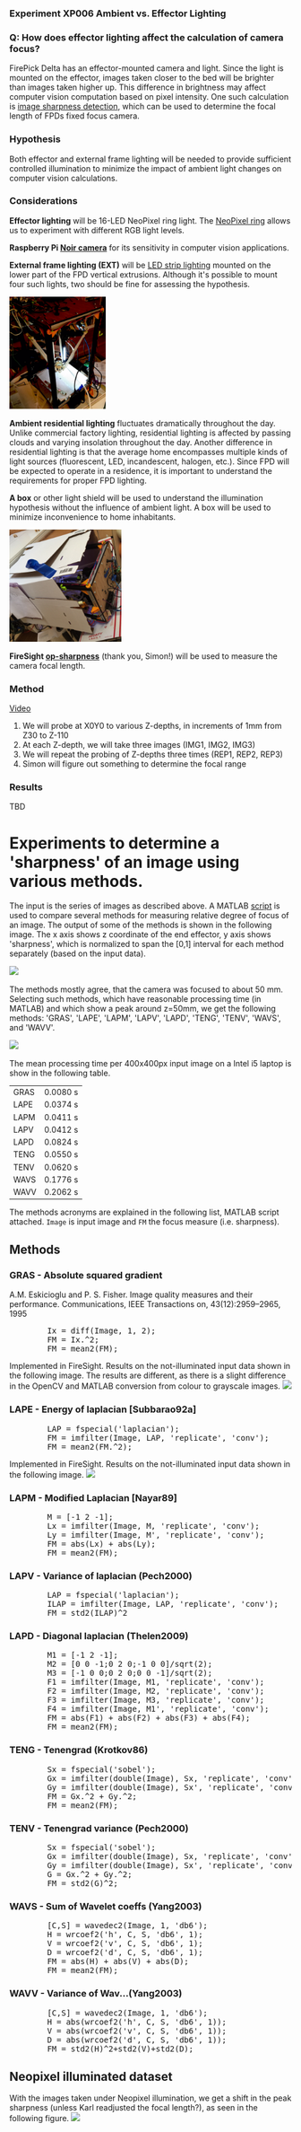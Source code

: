 ### Experiment XP006 Ambient vs. Effector Lighting

### Q: How does effector lighting affect the calculation of camera focus?

FirePick Delta has an effector-mounted camera and light. Since the light is
mounted on the effector, images taken closer to the bed will be brighter than 
images taken higher up. This difference in brightness may affect computer vision
computation based on pixel intensity. One such calculation is 
<a href="https://github.com/firepick1/FireSight/wiki/op-Sharpness">image sharpness detection</a>,
which can be used to determine the focal length of FPDs fixed focus camera.

### Hypothesis
Both effector and external frame lighting will be needed to provide sufficient 
controlled illumination to minimize the impact of ambient light changes on
computer vision calculations.

### Considerations

**Effector lighting** will be 16-LED NeoPixel ring light. 
The <a href="http://www.adafruit.com/product/1463">NeoPixel ring</a>
allows us to experiment with different RGB light levels.

**Raspberry Pi <a href="http://www.adafruit.com/product/1567">Noir camera</a>** 
for its sensitivity in computer vision applications.

**External frame lighting (EXT)** will be 
<a href="http://www.amazon.com/Goal-Zero-14101-Stick-Light/dp/B0045XRK06/ref=sr_1_3?ie=UTF8&qid=1426303833&sr=8-3&keywords=usb+led">
LED strip lighting</a> mounted on the lower
part of the FPD vertical extrusions. Although it's possible to mount four such lights,
two should be fine for assessing the hypothesis.

<a href="https://github.com/firepick1/fpd-vision/blob/master/XP006-lighting/img/FPD_EXT.jpg"><img
src="https://github.com/firepick1/fpd-vision/blob/master/XP006-lighting/img/FPD_EXT.jpg" height=200px></a>

**Ambient residential lighting** fluctuates dramatically throughout the day. Unlike
commercial factory lighting, residential lighting is affected by passing clouds
and varying insolation throughout the day. Another difference in residential lighting is
that the average home encompasses multiple kinds of light sources (fluorescent, LED,
incandescent, halogen, etc.). Since FPD will be expected to operate in a residence, 
it is important to understand the requirements for proper FPD lighting.

**A box** or other light shield will be used to understand the illumination hypothesis
without the influence of ambient light. A box will be used to minimize inconvenience
to home inhabitants. 

<a href="https://github.com/firepick1/fpd-vision/blob/master/XP006-lighting/img/FPD_BOX.JPG"><img
src="https://github.com/firepick1/fpd-vision/blob/master/XP006-lighting/img/FPD_BOX.JPG" 
style="
	-webkit-transform: rotate(90deg);
	-moz-transform: rotate(90deg);
	-ms-transform: rotate(90deg);
	-o-transform: rotate(90deg);
	transform: rotate(90deg);
"
height=200px></a>

**FireSight <a href="https://github.com/firepick1/FireSight/wiki/op-Sharpness">op-sharpness</a>** (thank you, Simon!) will be used to measure the camera
focal length.

### Method
<a href="https://www.youtube.com/watch?v=ZUBUSP92gG8">Video</a>

1. We will probe at X0Y0 to various Z-depths, in increments of 1mm from Z30 to Z-110
1. At each Z-depth, we will take three images (IMG1, IMG2, IMG3)
1. We will repeat the probing of Z-depths three times (REP1, REP2, REP3)
1. Simon will figure out something to determine the focal range

### Results

TBD

# Experiments to determine a 'sharpness' of an image using various methods.
The input is the series of images as described above.
A MATLAB <a href="http://www.mathworks.com/matlabcentral/fileexchange/27314-focus-measure">script</a> is used to compare several methods for measuring relative degree of focus of an image.
The output of some of the methods is shown in the following image. The x axis shows z coordinate of the end effector, y axis shows 'sharpness', which is normalized to span the [0,1] interval for each method separately (based on the input data).

<img src="img/allmethods.png">

The methods mostly agree, that the camera was focused to about 50 mm.
Selecting such methods, which have reasonable processing time (in MATLAB) and which show a peak around z=50mm, we get the following methods: 'GRAS', 'LAPE', 'LAPM', 'LAPV', 'LAPD', 'TENG', 'TENV', 'WAVS', and 'WAVV'.

<img src="img/best9_sharpness.png">

The mean processing time per 400x400px input image on a Intel i5 laptop is show in the following table.

<table>
<tr><td>GRAS</td><td>0.0080 s</td></tr>
<tr><td>LAPE</td><td>0.0374 s</td></tr>
<tr><td>LAPM</td><td>0.0411 s</td></tr>
<tr><td>LAPV</td><td>0.0412 s</td></tr>
<tr><td>LAPD</td><td>0.0824 s</td></tr>
<tr><td>TENG</td><td>0.0550 s</td></tr>
<tr><td>TENV</td><td>0.0620 s</td></tr>
<tr><td>WAVS</td><td>0.1776 s</td></tr>
<tr><td>WAVV</td><td>0.2062 s</td></tr>
</table>

The methods acronyms are explained in the following list, MATLAB script attached. `Image` is input image and `FM` the focus measure (i.e. sharpness).

## Methods
### GRAS - Absolute squared gradient
A.M. Eskicioglu and P. S. Fisher. Image quality measures and their performance.
Communications, IEEE Transactions on, 43(12):2959–2965, 1995

<pre>
        Ix = diff(Image, 1, 2);
        FM = Ix.^2;
        FM = mean2(FM);
</pre>

Implemented in FireSight. Results on the not-illuminated input data shown in the following image.
The results are different, as there is a slight difference in the OpenCV and MATLAB conversion from colour to grayscale images.
<img src="img/GRAS.png">


### LAPE - Energy of laplacian [Subbarao92a]
<pre>
        LAP = fspecial('laplacian');
        FM = imfilter(Image, LAP, 'replicate', 'conv');
        FM = mean2(FM.^2);
</pre>

Implemented in FireSight. Results on the not-illuminated input data shown in the following image.
<img src="img/LAPE.png">


### LAPM -  Modified Laplacian [Nayar89]
<pre>
        M = [-1 2 -1];        
        Lx = imfilter(Image, M, 'replicate', 'conv');
        Ly = imfilter(Image, M', 'replicate', 'conv');
        FM = abs(Lx) + abs(Ly);
        FM = mean2(FM);
</pre>


### LAPV - Variance of laplacian (Pech2000)
<pre>
        LAP = fspecial('laplacian');
        ILAP = imfilter(Image, LAP, 'replicate', 'conv');
        FM = std2(ILAP)^2
</pre>

### LAPD - Diagonal laplacian (Thelen2009)
<pre>
        M1 = [-1 2 -1];
        M2 = [0 0 -1;0 2 0;-1 0 0]/sqrt(2);
        M3 = [-1 0 0;0 2 0;0 0 -1]/sqrt(2);
        F1 = imfilter(Image, M1, 'replicate', 'conv');
        F2 = imfilter(Image, M2, 'replicate', 'conv');
        F3 = imfilter(Image, M3, 'replicate', 'conv');
        F4 = imfilter(Image, M1', 'replicate', 'conv');
        FM = abs(F1) + abs(F2) + abs(F3) + abs(F4);
        FM = mean2(FM);
</pre>

### TENG - Tenengrad (Krotkov86)
<pre>
        Sx = fspecial('sobel');
        Gx = imfilter(double(Image), Sx, 'replicate', 'conv');
        Gy = imfilter(double(Image), Sx', 'replicate', 'conv');
        FM = Gx.^2 + Gy.^2;
        FM = mean2(FM);
</pre>

### TENV - Tenengrad variance (Pech2000)
<pre>
        Sx = fspecial('sobel');
        Gx = imfilter(double(Image), Sx, 'replicate', 'conv');
        Gy = imfilter(double(Image), Sx', 'replicate', 'conv');
        G = Gx.^2 + Gy.^2;
        FM = std2(G)^2;
</pre>

### WAVS - Sum of Wavelet coeffs (Yang2003)
<pre>
        [C,S] = wavedec2(Image, 1, 'db6');
        H = wrcoef2('h', C, S, 'db6', 1);   
        V = wrcoef2('v', C, S, 'db6', 1);   
        D = wrcoef2('d', C, S, 'db6', 1);   
        FM = abs(H) + abs(V) + abs(D);
        FM = mean2(FM);
</pre>

### WAVV - Variance of  Wav...(Yang2003)
<pre>
        [C,S] = wavedec2(Image, 1, 'db6');
        H = abs(wrcoef2('h', C, S, 'db6', 1));
        V = abs(wrcoef2('v', C, S, 'db6', 1));
        D = abs(wrcoef2('d', C, S, 'db6', 1));
        FM = std2(H)^2+std2(V)+std2(D);
</pre>


## Neopixel illuminated dataset

With the images taken under Neopixel illumination, we get a shift in the peak sharpness (unless Karl readjusted the focal length?), as seen in the following figure.
<img src="img/nolight_vs_neopixel.png">

